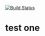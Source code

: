 [![Build Status](https://github.com/pfizer/test-one/actions/workflows/testing.yml/badge.svg)](https://github.com/pfizer/test-one/actions)

# test one
